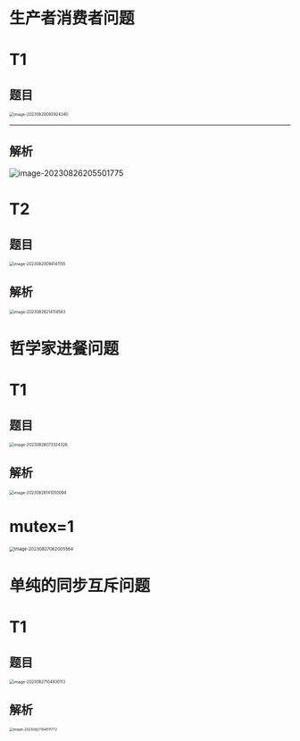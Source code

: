 # 生产者消费者问题



# T1



## 题目

<img src="https://cvp.oss-cn-shanghai.aliyuncs.com/picgo/202308200939471.png" alt="image-20230820093924340" style="zoom: 50%;" />

****



## 解析

![image-20230826205501775](C:\Users\51532\AppData\Roaming\Typora\typora-user-images\image-20230826205501775.png)



# T2



## 题目

<img src="https://cvp.oss-cn-shanghai.aliyuncs.com/picgo/202308200941225.png" alt="image-20230820094141155" style="zoom: 50%;" />



## 解析

<img src="https://cvp.oss-cn-shanghai.aliyuncs.com/picgo/202308262141765.png" alt="image-20230826214114583" style="zoom:50%;" />



# 哲学家进餐问题



# T1



## 题目

<img src="https://cvp.oss-cn-shanghai.aliyuncs.com/picgo/202308260733407.png" alt="image-20230826073324326" style="zoom: 50%;" />



## 解析

<img src="https://cvp.oss-cn-shanghai.aliyuncs.com/picgo/202308261410274.png" alt="image-20230826141050094" style="zoom: 50%;" />



# mutex=1

<img src="https://cvp.oss-cn-shanghai.aliyuncs.com/picgo/202308270620622.png" alt="image-20230827062005564" style="zoom: 55%;" />



# 单纯的同步互斥问题



# T1



## 题目

<img src="https://cvp.oss-cn-shanghai.aliyuncs.com/picgo/202308271049180.png" alt="image-20230827104930113" style="zoom:50%;" />



## 解析

<img src="https://cvp.oss-cn-shanghai.aliyuncs.com/picgo/202308271045911.png" alt="image-20230827104511772" style="zoom: 43%;" />